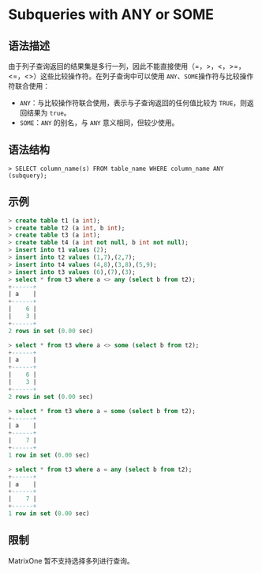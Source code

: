 # **Subqueries with ANY or SOME**

## **语法描述**

由于列子查询返回的结果集是多行一列，因此不能直接使用（=，>，<，>=，<=，<>）这些比较操作符。在列子查询中可以使用 `ANY`、`SOME`操作符与比较操作符联合使用：

- `ANY`：与比较操作符联合使用，表示与子查询返回的任何值比较为 `TRUE`，则返回结果为 `true`。
- `SOME`：`ANY` 的别名，与 `ANY` 意义相同，但较少使用。

## **语法结构**

```
> SELECT column_name(s) FROM table_name WHERE column_name ANY (subquery);
```

## **示例**

```sql
> create table t1 (a int);
> create table t2 (a int, b int);
> create table t3 (a int);
> create table t4 (a int not null, b int not null);
> insert into t1 values (2);
> insert into t2 values (1,7),(2,7);
> insert into t4 values (4,8),(3,8),(5,9);
> insert into t3 values (6),(7),(3);
> select * from t3 where a <> any (select b from t2);
+------+
| a    |
+------+
|    6 |
|    3 |
+------+
2 rows in set (0.00 sec)

> select * from t3 where a <> some (select b from t2);
+------+
| a    |
+------+
|    6 |
|    3 |
+------+
2 rows in set (0.00 sec)

> select * from t3 where a = some (select b from t2);
+------+
| a    |
+------+
|    7 |
+------+
1 row in set (0.00 sec)

> select * from t3 where a = any (select b from t2);
+------+
| a    |
+------+
|    7 |
+------+
1 row in set (0.00 sec)
```

## **限制**

MatrixOne 暂不支持选择多列进行查询。
